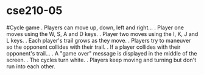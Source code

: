 # cse210-05
#Cycle game
. Players can move up, down, left and right...
. Player one moves using the W, S, A and D keys.
. Player two moves using the I, K, J and L keys.
. Each player's trail grows as they move.
. Players try to maneuver so the opponent collides with their trail.
. If a player collides with their opponent's trail...
. A "game over" message is displayed in the middle of the screen.
. The cycles turn white.
. Players keep moving and turning but don't run into each other.
